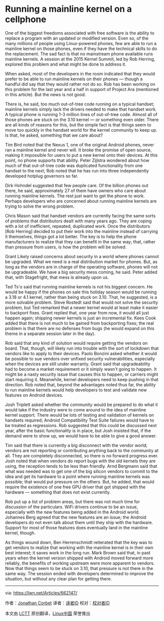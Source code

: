 Running a mainline kernel on a cellphone
================================================================================

One of the biggest freedoms associated with free software is the ability to replace a program with an updated or modified version. Even so, of the many millions of people using Linux-powered phones, few are able to run a mainline kernel on those phones, even if they have the technical skills to do the replacement. The sad fact is that no mainstream phone available runs mainline kernels. A session at the 2015 Kernel Summit, led by Rob Herring, explored this problem and what might be done to address it.

When asked, most of the developers in the room indicated that they would prefer to be able to run mainline kernels on their phones — though a handful did say that they would rather not do so. Rob has been working on this problem for the last year and a half in support of Project Ara (mentioned in this article). But the news is not good.

There is, he said, too much out-of-tree code running on a typical handset; mainline kernels simply lack the drivers needed to make that handset work. A typical phone is running 1-3 million lines of out-of-tree code. Almost all of those phones are stuck on the 3.10 kernel — or something even older. There are all kinds of reasons for this, but the simple fact is that things seem to move too quickly in the handset world for the kernel community to keep up. Is that, he asked, something that we care about?

Tim Bird noted that the Nexus 1, one of the original Android phones, never ran a mainline kernel and never will. It broke the promise of open source, making it impossible for users to put a new kernel onto their devices. At this point, no phone supports that ability. Peter Zijlstra wondered about how much of that out-of-tree code was duplicated functionality from one handset to the next; Rob noted that he has run into three independently developed hotplug governors so far.

Dirk Hohndel suggested that few people care. Of the billion phones out there, he said, approximately 27 of them have owners who care about running mainline kernels. The rest just want to get the phone to work. Perhaps developers who are concerned about running mainline kernels are trying to solve the wrong problem.

Chris Mason said that handset vendors are currently facing the same sorts of problems that distributors dealt with many years ago. They are coping with a lot of inefficient, repeated, duplicated work. Once the distributors [Rob Herring] decided to put their work into the mainline instead of carrying it themselves, things got a lot better. The key is to help the phone manufacturers to realize that they can benefit in the same way; that, rather than pressure from users, is how the problem will be solved.

Grant Likely raised concerns about security in a world where phones cannot be upgraded. What we need is a real distribution market for phones. But, as long as the vendors are in charge of the operating software, phones will not be upgradeable. We have a big security mess coming, he said. Peter added that, with Stagefright, that mess is already upon us.

Ted Ts'o said that running mainline kernels is not his biggest concern. He would be happy if the phones on sale this holiday season would be running a 3.18 or 4.1 kernel, rather than being stuck on 3.10. That, he suggested, is a more solvable problem. Steve Rostedt said that would not solve the security problem, but Ted remarked that a newer kernel would at least make it easier to backport fixes. Grant replied that, one year from now, it would all just happen again; shipping newer kernels is just an incremental fix. Kees Cook added that there is not much to be gained from backporting fixes; the real problem is that there are no defenses from bugs (he would expand on this theme in a separate session later in the day).

Rob said that any kind of solution would require getting the vendors on board. That, though, will likely run into trouble with the sort of lockdown that vendors like to apply to their devices. Paolo Bonzini asked whether it would be possible to sue vendors over unfixed security vulnerabilities, especially when the devices are still under warranty. Grant said that upgradeability had to become a market requirement or it simply wasn't going to happen. It might be a nasty security issue that causes this to happen, or carriers might start requiring it. Meanwhile, kernel developers need to keep pushing in that direction. Rob noted that, beyond the advantages noted thus far, the ability to run mainline kernels would help developers to test and validate new features on Android devices.

Josh Triplett asked whether the community would be prepared to do what it would take if the industry were to come around to the idea of mainline kernel support. There would be lots of testing and validation of kernels on handsets required; Android Compatibility Test Suite failures would have to be treated as regressions. Rob suggested that this could be discussed next year, after the basic functionality is in place, but Josh insisted that, if the demand were to show up, we would have to be able to give a good answer.

Tim said that there is currently a big disconnect with the vendor world; vendors are not reporting or contributing anything back to the community at all. They are completely disconnected, so there is no forward progress ever. Josh noted that when vendors do report bugs with the old kernels they are using, the reception tends to be less than friendly. Arnd Bergmann said that what was needed was to get one of the big silicon vendors to commit to the idea and get its hardware to a point where running mainline kernels was possible; that would put pressure on the others. But, he added, that would require the existence of one free GPU driver that got shipped with the hardware — something that does not exist currently.

Rob put up a list of problem areas, but there was not much time for discussion of the particulars. WiFi drivers continue to be an issue, especially with the new features being added in the Android world. Johannes Berg agreed that the new features are an issue; the Android developers do not even talk about them until they ship with the hardware. Support for most of those features does eventually land in the mainline kernel, though.

As things wound down, Ben Herrenschmidt reiterated that the key was to get vendors to realize that working with the mainline kernel is in their own best interest; it saves work in the long run. Mark Brown said that, in past years when the kernel version shipped with Android moved forward more reliably, the benefits of working upstream were more apparent to vendors. Now that things seem to be stuck on 3.10, that pressure is not there in the same way. The session ended with developers determined to improve the situation, but without any clear plan for getting there.

--------------------------------------------------------------------------------

via: https://lwn.net/Articles/662147/

作者：[Jonathan Corbet][a]
译者：[译者ID](https://github.com/译者ID)
校对：[校对者ID](https://github.com/校对者ID)

本文由 [LCTT](https://github.com/LCTT/TranslateProject) 原创翻译，[Linux中国](http://linux.cn/) 荣誉推出

[a]:https://lwn.net/Articles/KernelSummit2015/
